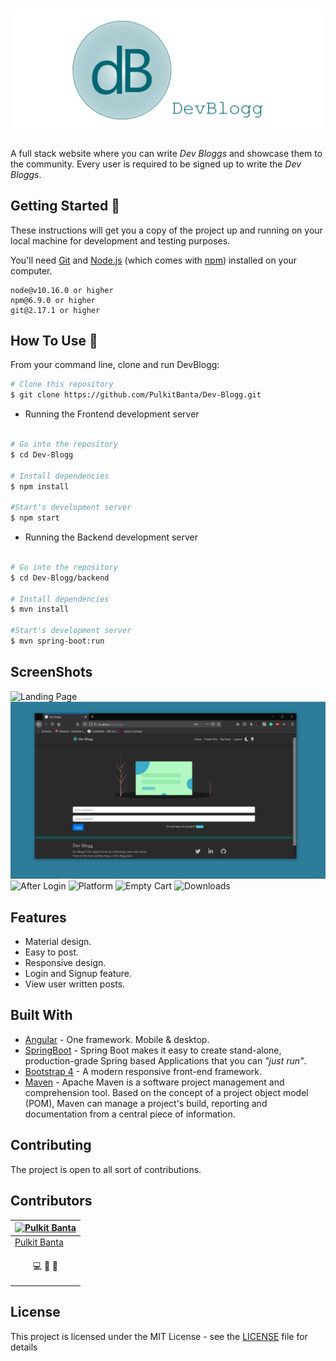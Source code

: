 <h1 align="center"><img src="screenshots/Showcase_logo.png"></h1>

A full stack website where you can write *Dev Bloggs* and showcase them to the community. Every user is required to be signed up to write the *Dev Bloggs*.

## Getting Started 🚀

These instructions will get you a copy of the project up and running on your local machine for development and testing purposes.

You'll need [Git](https://git-scm.com) and [Node.js](https://nodejs.org/en/download/) (which comes with [npm](http://npmjs.com)) installed on your computer.

```
node@v10.16.0 or higher
npm@6.9.0 or higher
git@2.17.1 or higher
```

## How To Use 🔧

From your command line, clone and run DevBlogg:

```bash
# Clone this repository
$ git clone https://github.com/PulkitBanta/Dev-Blogg.git
```

* Running the Frontend development server
```bash

# Go into the repository
$ cd Dev-Blogg

# Install dependencies
$ npm install

#Start's development server
$ npm start

```

* Running the Backend development server
```bash

# Go into the repository
$ cd Dev-Blogg/backend

# Install dependencies
$ mvn install

#Start's development server
$ mvn spring-boot:run
```


## ScreenShots

![Landing Page](screenshots/landing.jpg "Landing Page")
![Login](screenshots/login.png "Login")
![After Login](screenshots/landing_login.jpg "Access to Features after Login")
![Platform](screenshots/platform.png "Platform")
![Empty Cart](screenshots/session.png "Session")
![Downloads](screenshots/downloads.png "Downloads")

## Features

- Material design.
- Easy to post.
- Responsive design.
- Login and Signup feature.
- View user written posts.

## Built With

- [Angular](https://angular.io) - One framework. Mobile & desktop.
- [SpringBoot](https://spring.io/projects/spring-boot) - Spring Boot makes it easy to create stand-alone, production-grade Spring based Applications that you can *"just run"*.
- [Bootstrap 4](https://getbootstrap.com/docs/4.0/getting-started/introduction/) - A modern responsive front-end framework.
- [Maven](https://maven.apache.org) - Apache Maven is a software project management and comprehension tool. Based on the concept of a project object model (POM), Maven can manage a project's build, reporting and documentation from a central piece of information. 

## Contributing

The project is open to all sort of contributions.

## Contributors

| [![Pulkit Banta](https://github.com/PulkitBanta.png?size=100)](https://github.com/PulkitBanta) |
| --- |
| [Pulkit Banta](https://github.com/PulkitBanta) |
| <p align="center"><a title="code">💻</a> <a title="designing">🎨</a> <a title="documentation">📖</a></p>

## License

This project is licensed under the MIT License - see the [LICENSE](LICENSE) file for details